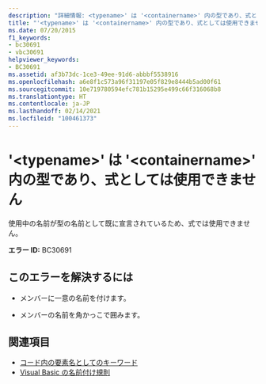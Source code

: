 ```yaml
---
description: "詳細情報: <typename>' は '<containername>' 内の型であり、式としては使用できません"
title: "'<typename>' は '<containername>' 内の型であり、式としては使用できません"
ms.date: 07/20/2015
f1_keywords:
- bc30691
- vbc30691
helpviewer_keywords:
- BC30691
ms.assetid: af3b73dc-1ce3-49ee-91d6-abbbf5538916
ms.openlocfilehash: a6e8f1c573a96f31197e05f829e8444b5ad00f61
ms.sourcegitcommit: 10e719780594efc781b15295e499c66f316068b8
ms.translationtype: HT
ms.contentlocale: ja-JP
ms.lasthandoff: 02/14/2021
ms.locfileid: "100461373"
---
```

# <a name="typename-is-a-type-in-containername-and-cannot-be-used-as-an-expression"></a>'\<typename>' は '\<containername>' 内の型であり、式としては使用できません

使用中の名前が型の名前として既に宣言されているため、式では使用できません。  
  
 **エラー ID:** BC30691  
  
## <a name="to-correct-this-error"></a>このエラーを解決するには  
  
- メンバーに一意の名前を付けます。  
  
- メンバーの名前を角かっこで囲みます。  
  
## <a name="see-also"></a>関連項目

- [コード内の要素名としてのキーワード](../programming-guide/program-structure/keywords-as-element-names-in-code.md)
- [Visual Basic の名前付け規則](../programming-guide/program-structure/naming-conventions.md)
